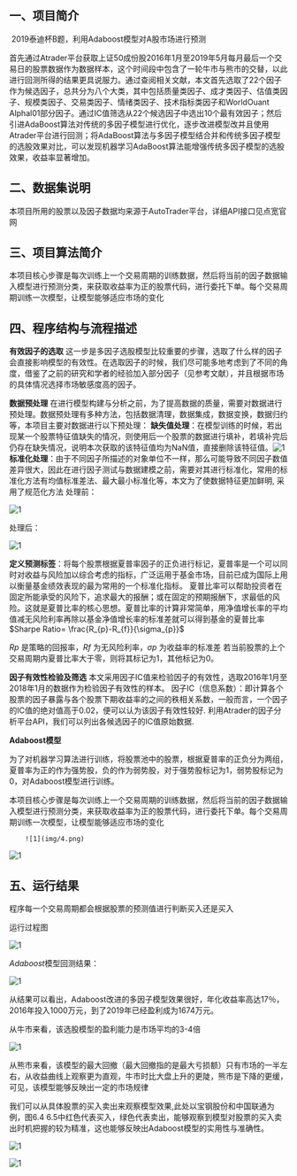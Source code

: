 ## 一、项目简介

​	2019泰迪杯B题，利用Adaboost模型对A股市场进行预测

​	首先通过Atrader平台获取上证50成份股2016年1月至2019年5月每月最后一个交易日的股票数据作为数据样本，这个时间段中包含了一轮牛市与熊市的交替，以此进行回测所得的结果更具说服力。通过查阅相关文献，本文首先选取了22个因子作为候选因子，总共分为八个大类，其中包括质量类因子、成才类因子、估值类因子、规模类因子、交易类因子、情绪类因子、技术指标类因子和WorldOuant Alphal01部分因子。通过IC值筛选从22个候选因子中选出10个最有效因子；然后引进AdaBoost算法对传统的多因子模型进行优化，逐步改进模型改并且使用Atrader平台进行回测；将AdaBoost算法与多因子模型结合并和传统多因子模型的选股效果对比，可以发现机器学习AdaBoost算法能增强传统多因子模型的选股效果，收益率显著增加。



## 二、数据集说明

 本项目所用的股票以及因子数据均来源于AutoTrader平台，详细API接口见点宽官网



## 三、项目算法简介
​	本项目核心步骤是每次训练上一个交易周期的训练数据，然后将当前的因子数据输入模型进行预测分类，来获取收益率为正的股票代码，进行委托下单。每个交易周期训练一次模型，让模型能够适应市场的变化



## 四、程序结构与流程描述

**有效因子的选取**
  	这一步是多因子选股模型比较重要的步骤，选取了什么样的因子会直接影响模型的有效性。在选取因子的时候，我们尽可能多地考虑到了不同的角度，借鉴了之前的研究和学者的经验加入部分因子（见参考文献），并且根据市场的具体情况选择市场敏感度高的因子。


**数据预处理**
	在进行模型构建与分析之前，为了提高数据的质量，需要对数据进行预处理。数据预处理有多种方法，包括数据清理，数据集成，数据变换，数据归约等，本项目主要对数据进行以下预处理：
**缺失值处理**：在模型训练的时候，若出现某一个股票特征值缺失的情况，则使用后一个股票的数据进行填补，若填补完后仍存在缺失情况，说明本次获取的该特征值均为NaN值，直接删除该特征值。![1](img/1.png)
**标准化处理**：由于不同因子所描述的对象单位不一样，那么可能导致不同因子数值差异很大，因此在进行因子测试与数据建模之前，需要对其进行标准化，常用的标准化方法有均值标准差法、最大最小标准化等，本文为了使数据特征更加鲜明, 采用了规范化方法
处理前：

![1](img/2.png)

处理后：

![1](img/3.png)

**定义预测标签**：将每个股票根据夏普率因子的正负进行标记，夏普率是一个可以同时对收益与风险加以综合考虑的指标，广泛运用于基金市场，目前已成为国际上用以衡量基金绩效表现的最为常用的一个标准化指标。
夏普比率可以帮助投资者在固定所能承受的风险下，追求最大的报酬；或在固定的预期报酬下，求最低的风险。这就是夏普比率的核心思想。夏普比率的计算非常简单，用净值增长率的平均值减无风险利率再除以基金净值增长率的标准差就可以得到基金的夏普比率
$Sharpe Ratio= $​$\frac{R_{p}-R_{f}}{\sigma_{p}}$

*Rp* 是策略的回报率，*Rf* 为无风险利率，*σp* 为收益率的标准差 
若当前股票的上个交易周期内夏普比率大于零，则将其标记为1，其他标记为0。

**因子有效性检验及筛选**
	本文采用因子IC值来检验因子的有效性，选取2016年1月至2018年1月的数据作为检验因子有效性的样本。
因子IC（信息系数）：即计算各个股票的因子暴露与各个股票下期收益率的之间的秩相关系数，一般而言，一个因子的IC值的绝对值高于0.02，便可以认为该因子有效性较好.
利用Atrader的因子分析平台API，我们可以列出各候选因子的IC值原始数据.


**Adaboost模型**

​	为了对机器学习算法进行训练，将股票池中的股票，根据夏普率的正负分为两组，夏普率为正的作为强势股，负的作为弱势股，对于强势股标记为1，弱势股标记为0，对Adaboost模型进行训练。

本项目核心步骤是每次训练上一个交易周期的训练数据，然后将当前的因子数据输入模型进行预测分类，来获取收益率为正的股票代码，进行委托下单。每个交易周期训练一次模型，让模型能够适应市场的变化

		![1](img/4.png)

![1](img/5.png)

## 五、运行结果

程序每一个交易周期都会根据股票的预测值进行判断买入还是买入

运行过程图

![1](img/6.png)

*Adaboost*模型回测结果：

![1](img/7.png)

从结果可以看出，Adaboost改进的多因子模型效果很好，年化收益率高达17％，2016年投入1000万元，到了2019年已经盈利成为1674万元。

从牛市来看，该选股模型的盈利能力是市场平均的3-4倍



![1](img/8.png)

从熊市来看，该模型的最大回撤（最大回撤指的是最大亏损额）只有市场的一半左右，从收益曲线上观察更为直观，牛市时比大盘上升的更陡，熊市是下降的更缓，可见，该模型能够反映出一定的市场规律

   我们可以从具体股票的买入卖出来观察模型效果,此处以宝钢股份和中国联通为例，图6.4 6.5中红色代表买入，绿色代表卖出，能够观察到模型对股票的买入卖出时机把握的较为精准，这也能够反映出Adaboost模型的实用性与准确性。

![1](img/9.png)

![1](img/10.png)
